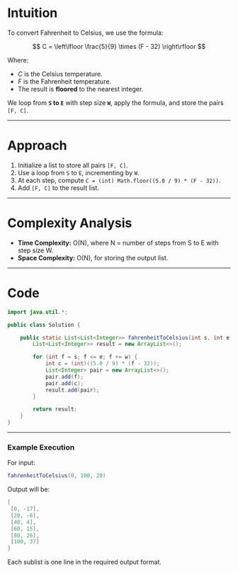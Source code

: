 # Intuition

To convert Fahrenheit to Celsius, we use the formula:

$$
C = \left\lfloor \frac{5}{9} \times (F - 32) \right\rfloor
$$

Where:
* $C$ is the Celsius temperature.
* $F$ is the Fahrenheit temperature.
* The result is **floored** to the nearest integer.

We loop from **`S` to `E`** with step size **`W`**, apply the formula, and store the pairs `[F, C]`.

---

# Approach

1. Initialize a list to store all pairs `[F, C]`.
2. Use a loop from `S` to `E`, incrementing by `W`.
3. At each step, compute `C = (int) Math.floor((5.0 / 9) * (F - 32))`.
4. Add `[F, C]` to the result list.

---

# Complexity Analysis

* **Time Complexity:** O(N), where N = number of steps from S to E with step size W.
* **Space Complexity:** O(N), for storing the output list.

---

# Code

```java
import java.util.*;

public class Solution {

    public static List<List<Integer>> fahrenheitToCelsius(int s, int e, int w) {
        List<List<Integer>> result = new ArrayList<>();

        for (int f = s; f <= e; f += w) {
            int c = (int)((5.0 / 9) * (f - 32));
            List<Integer> pair = new ArrayList<>();
            pair.add(f);
            pair.add(c);
            result.add(pair);
        }

        return result;
    }
}
```

---

### **Example Execution**

For input:

```java
fahrenheitToCelsius(0, 100, 20)
```

Output will be:

```java
[
 [0, -17],
 [20, -6],
 [40, 4],
 [60, 15],
 [80, 26],
 [100, 37]
]
```

Each sublist is one line in the required output format.
